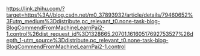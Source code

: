 https://link.zhihu.com/?target=https%3A//blog.csdn.net/m0_37893932/article/details/79460652%3Futm_medium%3Ddistribute.pc_relevant_t0.none-task-blog-BlogCommendFromMachineLearnPai2-1.control%26dist_request_id%3D1328665.20701.16160517692753527%26depth_1-utm_source%3Ddistribute.pc_relevant_t0.none-task-blog-BlogCommendFromMachineLearnPai2-1.control
